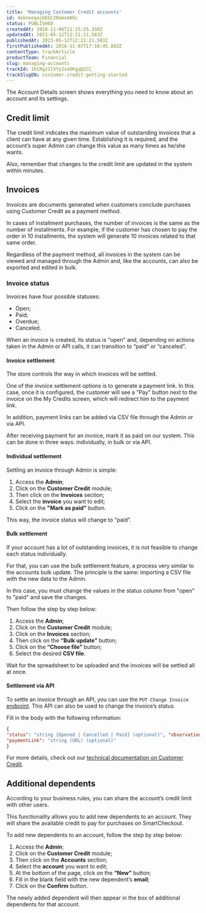 ```yaml
---
title: 'Managing Customer Credit accounts'
id: 4eknoeqaj6EGC20amsm6Gc
status: PUBLISHED
createdAt: 2018-11-06T21:15:25.330Z
updatedAt: 2023-05-12T12:21:21.583Z
publishedAt: 2023-05-12T12:21:21.583Z
firstPublishedAt: 2018-11-07T17:10:45.883Z
contentType: trackArticle
productTeam: Financial
slug: managing-accounts
trackId: 1hCRg21lXYy2seOKgqQ2CC
trackSlugEN: customer-credit-getting-started
---
```


The Account Details screen shows everything you need to know about an account and its settings.

## Credit limit

The credit limit indicates the maximum value of outstanding invoices that a client can have at any given time. Establishing it is required, and the account’s super Admin can change this value as many times as he/she wants.

Also, remember that changes to the credit limit are updated in the system within minutes.

## Invoices 

Invoices are documents generated when customers conclude purchases using Customer Credit as a payment method.

In cases of installment purchases, the number of invoices is the same as the number of installments. For example, if the customer has chosen to pay the order in 10 installments, the system will generate 10 invoices related to that same order.

Regardless of the payment method, all invoices in the system can be viewed and managed through the Admin and, like the accounts, can also be exported and edited in bulk.

### Invoice status
Invoices have four possible statuses:

- Open;
- Paid;
- Overdue;
- Canceled.

When an invoice is created, its status is "open" and, depending on actions taken in the Admin or API calls, it can transition to “paid” or “canceled”.

#### Invoice settlement
The store controls the way in which invoices will be settled.

One of the invoice settlement options is to generate a payment link. In this case, once it is configured, the customer will see a "Pay" button next to the invoice on the My Credits screen, which will redirect him to the payment link.

In addition, payment links can be added via CSV file through the Admin or via API.

After receiving payment for an invoice, mark it as paid on our system. This can be done in three ways: individually, in bulk or via API.

#### Individual settlement
Settling an invoice through Admin is simple:

1. Access the __Admin__;
2. Click on the __Customer Credit__ module;
3. Then click on the __Invoices__ section;
4. Select the __invoice__ you want to edit;
5. Click on the __"Mark as paid"__ button.

This way, the invoice status will change to “paid”.

#### Bulk settlement
If your account has a lot of outstanding invoices, it is not feasible to change each status individually.

For that, you can use the bulk settlement feature, a process very similar to the accounts bulk update. The principle is the same: importing a CSV file with the new data to the Admin.

In this case, you must change the values in the status column from "open" to "paid" and save the changes.

Then follow the step by step below:

1. Access the __Admin__;
2. Click on the __Customer Credit__ module;
3. Click on the __Invoices__ section;
4. Then click on the __“Bulk update”__ button;
5. Click on the __“Choose file”__ button;
6. Select the desired __CSV file__.

Wait for the spreadsheet to be uploaded and the invoices will be settled all at once.

#### Settlement via API
To settle an invoice through an API, you can use the `PUT Change Invoice` [endpoint](https://developers.vtex.com/docs/api-reference/customer-credit-api#put-/api/creditcontrol/accounts/-creditAccountId-/invoices/-invoiceId- "endpoint"). This API can also be used to change the invoice’s status.

Fill in the body with the following information:

```json
{
"status": "string [Opened | Cancelled | Paid] (optional)", "observation": "string (optional)",
"paymentLink": "string (URL) (optional)"
}
```

For more details, check out our [technical documentation on Customer Credit](https://developers.vtex.com/docs/guides/customer-credit-api-overview "technical documentation on Customer Credit").

## Additional dependents
According to your business rules, you can share the account’s credit limit with other users.

This functionality allows you to add new dependents to an account. They will share the available credit to pay for purchases on SmartCheckout.

To add new dependents to an account, follow the step by step below:

1. Access the __Admin__;
2. Click on the __Customer Credit__ module;
3. Then click on the __Accounts__ section;
4. Select the __account__ you want to edit;
5. At the bottom of the page, click on the __“New”__ button;
6. Fill in the blank field with the new dependent’s __email__;
7. Click on the __Confirm__ button.

The newly added dependent will then appear in the box of additional dependents for that account.
